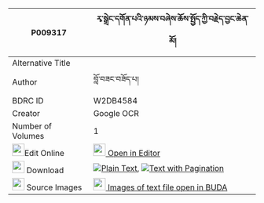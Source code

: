 |P009317|རྭ་སྒྲེང་དགོན་པའི་ཉམས་བཞེས་ཆོས་སྤྱོད་ཀྱི་བརྗེད་བྱང་ཆེན་མོ། 
| --- | --- 
|Alternative Title |
|Author| བློ་བཟང་བཟོད་པ།
|BDRC ID | W2DB4584
|Creator | Google OCR
|Number of Volumes| 1
|<img width="25" src="https://img.icons8.com/color/25/000000/edit-property.png">Edit Online| [<img width="25" src="https://avatars.githubusercontent.com/u/45091458?s=200&v=4"> Open in Editor](http://editor.openpecha.org/P009317)
|<img width="25" src="https://img.icons8.com/fluent/48/000000/download-2.png"/>  Download | [![](https://img.icons8.com/color/20/000000/txt.png)Plain Text](https://github.com/Openpecha/P009317/releases/download/v1/ra_dreng_gonpa_i_nyam_shye_cho_plain_P009317.zip), [![](https://img.icons8.com/color/20/000000/txt.png)Text with Pagination](https://github.com/Openpecha/P009317/releases/download/v1/ra_dreng_gonpa_i_nyam_shye_cho_pages_P009317.zip)
|<img width="25" src="https://img.icons8.com/plasticine/100/000000/pictures-folder.png"/>  Source Images | [<img width="25" src="https://library.bdrc.io/icons/BUDA-small.svg"> Images of text file open in BUDA](https://library.bdrc.io/show/bdr:W2DB4584)